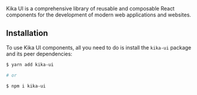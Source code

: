 Kika UI is a comprehensive library of reusable and composable React components for the development of modern web applications and websites. 

## Installation

To use Kika UI components, all you need to do is install the
`kika-ui` package and its peer dependencies:

```sh
$ yarn add kika-ui

# or

$ npm i kika-ui
```
